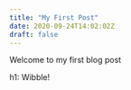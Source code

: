 ```yaml
---
title: "My First Post"
date: 2020-09-24T14:02:02Z
draft: false
---
```


Welcome to my first blog post 

h1: Wibble!
